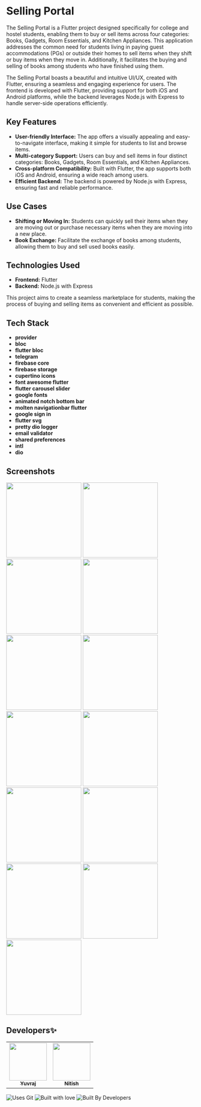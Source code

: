 # Selling Portal

The Selling Portal is a Flutter project designed specifically for college and hostel students, enabling them to buy or sell items across four categories: Books, Gadgets, Room Essentials, and Kitchen Appliances. This application addresses the common need for students living in paying guest accommodations (PGs) or outside their homes to sell items when they shift or buy items when they move in. Additionally, it facilitates the buying and selling of books among students who have finished using them.

The Selling Portal boasts a beautiful and intuitive UI/UX, created with Flutter, ensuring a seamless and engaging experience for users. The frontend is developed with Flutter, providing support for both iOS and Android platforms, while the backend leverages Node.js with Express to handle server-side operations efficiently.

## Key Features

- **User-friendly Interface:** The app offers a visually appealing and easy-to-navigate interface, making it simple for students to list and browse items.
- **Multi-category Support:** Users can buy and sell items in four distinct categories: Books, Gadgets, Room Essentials, and Kitchen Appliances.
- **Cross-platform Compatibility:** Built with Flutter, the app supports both iOS and Android, ensuring a wide reach among users.
- **Efficient Backend:** The backend is powered by Node.js with Express, ensuring fast and reliable performance.

## Use Cases

- **Shifting or Moving In:** Students can quickly sell their items when they are moving out or purchase necessary items when they are moving into a new place.
- **Book Exchange:** Facilitate the exchange of books among students, allowing them to buy and sell used books easily.

## Technologies Used

- **Frontend:** Flutter
- **Backend:** Node.js with Express

This project aims to create a seamless marketplace for students, making the process of buying and selling items as convenient and efficient as possible.

## Tech Stack

- **provider**
- **bloc**
- **flutter bloc**
- **telegram**
- **firebase core**
- **firebase storage**
- **cupertino icons**
- **font awesome flutter**
- **flutter carousel slider**
- **google fonts**
- **animated notch bottom bar**
- **molten navigationbar flutter**
- **google sign in**
- **flutter svg**
- **pretty dio logger**
- **email validator**
- **shared preferences**
- **intl**
- **dio**


## Screenshots


<img src="https://github.com/user-attachments/assets/7edd9967-a326-4c6f-a72c-a4dd78886d60" width="200px">
<img src="https://github.com/user-attachments/assets/5d1731e0-7b43-4a32-a0e6-6ee5ecb662fd" width="200px">
<img src="https://github.com/user-attachments/assets/6370adac-e512-48e2-952b-940ce0529c4a" width="200px">
<img src="https://github.com/user-attachments/assets/3836c887-7568-4e19-b3e9-6e20e4e4be24" width="200px">
<img src="https://github.com/user-attachments/assets/b4f94302-18e7-4d76-80c4-b39a7d9f3cb2" width="200px">
<img src="https://github.com/user-attachments/assets/adb2c778-bc96-4312-abca-6ba388bc4a3f" width="200px">
<img src="https://github.com/user-attachments/assets/0d8ccfcb-ab16-43d8-b885-a0ab7b74ca10" width="200px">
<img src="https://github.com/user-attachments/assets/8a29db26-ff62-4e4d-be23-841b8c8b7a8c" width="200px">
<img src="https://github.com/user-attachments/assets/e177d7bb-8466-4449-b87d-a7b236d1ac68" width="200px">
<img src="https://github.com/user-attachments/assets/2f1b3bfc-4932-41dd-88f0-b4939b2808ce" width="200px">
<img src="https://github.com/user-attachments/assets/1308a903-9a6b-4712-9ab8-f900b5ef324e" width="200px">
<img src="https://github.com/user-attachments/assets/3fb6968f-f2f6-4be1-8f39-feb1af4ddff7" width="200px">
<img src="https://github.com/user-attachments/assets/db3b54d5-038f-4a8a-8549-530c1d31e369" width="200px">

## Developers✨
<table>
  <tbody><tr>
    <td align="center"><a href="https://github.com/yyuvraj54"><img alt="" src="https://avatars.githubusercontent.com/yyuvraj54" width="100px;"><br><sub><b>Yuvraj </b></sub></a></td>  
    <td align="center"><a href="https://github.com/nitish12rm"><img alt="" src="https://avatars.githubusercontent.com/nitish12rm" width="100px;"><br><sub><b>Nitish </b></sub></a></td>
  </tr>
</tbody></table>

![Uses Git](https://forthebadge.com/images/badges/uses-git.svg)
![Built with love](https://forthebadge.com/images/badges/built-with-love.svg)
![Built By Developers](https://forthebadge.com/images/badges/built-by-developers.svg)

